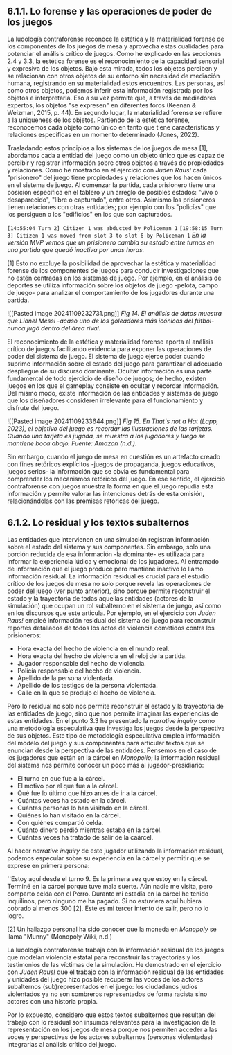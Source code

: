 ## 6.1.1. Lo forense y las operaciones de poder de los juegos
La ludología contraforense reconoce la estética y la materialidad forense de los componentes de los juegos de mesa y aprovecha estas cualidades para potenciar el análisis crítico de juegos. Como he explicado en las secciones 2.4 y 3.3, la estética forense es el reconocimiento de la capacidad sensorial y expresiva de los objetos. Bajo esta mirada, todos los objetos perciben y se relacionan con otros objetos de su entorno sin necesidad de mediación humana, registrando en su materialidad estos encuentros. Las personas, así como otros objetos, podemos inferir esta información registrada por los objetos e interpretarla. Eso a su vez permite que, a través de mediadores expertos, los objetos "se expresen" en diferentes foros (Keenan & Weizman, 2015, p. 44). En segundo lugar, la materialidad forense se refiere a la uniqueness de los objetos. Partiendo de la estética forense, reconocemos cada objeto como único en tanto que tiene características y relaciones específicas en un momento determinado (Jones, 2022).

Trasladando estos principios a los sistemas de los juegos de mesa [1], abordamos cada a entidad del juego como un objeto único que es capaz de percibir y registrar información sobre otros objetos a través de propiedades y relaciones. Como he mostrado en el ejercicio con *Juden Raus!* cada "prisionero" del juego tiene propiedades y relaciones que los hacen únicos en el sistema de juego. Al comenzar la partida, cada prisionero tiene una posición específica en el tablero y un arreglo de posibles estados: "vivo o desaparecido", "libre o capturado", entre otros. Asimismo los prisioneros tienen relaciones con otras entidades; por ejemplo con los "policías" que los persiguen o los "edificios" en los que son capturados.

``[14:55:04 Turn 2] Citizen 1 was abducted by Policeman 1``
``[19:58:15 Turn 3] Citizen 1 was moved from slot 3 to slot 6 by Policeman 1``
*En la versión MVP vemos que un prisionero cambia su estado entre turnos en una partida que quedó inactiva por unas horas.*

[1] Esto no excluye la posibilidad de aprovechar la estética y materialidad forense de los componentes de juegos para conducir investigaciones que no estén centradas en los sistemas de juego. Por ejemplo, en el análisis de deportes se utiliza información sobre los objetos de juego -pelota, campo de juego- para analizar el comportamiento de los jugadores durante una partida.

![[Pasted image 20241109232731.png]]
*Fig 14. El análisis de datos muestra que Lionel Messi -acaso uno de los goleadores más icónicos del fútbol- nunca jugó dentro del área rival.*

El reconocimiento de la estética y materialidad forense aporta al análisis crítico de juegos facilitando evidencia para exponer las operaciones de poder del sistema de juego. El sistema de juego ejerce poder cuando suprime información sobre el estado del juego para garantizar el adecuado despliegue de su discurso dominante. Ocultar información es una parte fundamental de todo ejercicio de diseño de juegos; de hecho, existen juegos en los que el gameplay consiste en ocultar y recordar información. Del mismo modo, existe información de las entidades y sistemas de juego que los diseñadores consideren irrelevante para el funcionamiento y disfrute del juego. 

![[Pasted image 20241109233644.png]]
_Fig 15. En That's not a Hat (Lapp, 2023), el objetivo del juego es recordar las ilustraciones de las tarjetas. Cuando una tarjeta es jugada, se muestra a los jugadores y luego se mantiene boca abajo. Fuente: Amazon (n.d.)._

Sin embargo, cuando el juego de mesa en cuestión es un artefacto creado con fines retóricos explícitos -juegos de propaganda, juegos educativos, juegos serios- la información que se obvia es fundamental para comprender los mecanismos retóricos del juego. En ese sentido, el ejercicio contraforense con juegos muestra la forma en que el juego repudia esta información y permite valorar las intenciones detrás de esta omisión, relacionándolas con las premisas retóricas del juego.
## 6.1.2. Lo residual y los textos subalternos
Las entidades que intervienen en una simulación registran información sobre el estado del sistema y sus componentes. Sin embargo, solo una porción reducida de esa información -la dominante- es utilizada para informar la experiencia lúdica y emocional de los jugadores. Al entramado de información que el juego produce pero mantiene inactivo lo llamo información residual. La información residual es crucial para el estudio crítico de los juegos de mesa no solo porque revela las operaciones de poder del juego (ver punto anterior), sino porque permite reconstruir el estado y la trayectoria de todas aquellas entidades (actores de la simulación) que ocupan un rol subalterno en el sistema de juego, así como en los discursos que este articula. Por ejemplo, en el ejercicio con _Juden Raus!_ empleé información residual del sistema del juego para reconstruir reportes detallados de todos los actos de violencia cometidos contra los prisioneros:

- Hora exacta del hecho de violencia en el mundo real.
- Hora exacta del hecho de violencia en el reloj de la partida.
- Jugador responsable del hecho de violencia.
- Policía responsable del hecho de violencia.
- Apellido de la persona violentada.
- Apellido de los testigos de la persona violentada.
- Calle en la que se produjo el hecho de violencia.

Pero lo residual no solo nos permite reconstruir el estado y la trayectoria de las entidades de juego, sino que nos permite imaginar las experiencias de estas entidades. En el punto 3.3 he presentado la _narrative inquiry_ como una metodología especulativa que investiga los juegos desde la perspectiva de sus objetos. Este tipo de metodología especulativa emplea información del modelo del juego y sus componentes para articular textos que se enuncian desde la perspectiva de las entidades. Pensemos en el caso de los jugadores que están en la cárcel en _Monopolio_; la información residual del sistema nos permite conocer un poco más al jugador-presidiario:

- El turno en que fue a la cárcel.
- El motivo por el que fue a la cárcel.
- Qué fue lo último que hizo antes de ir a la cárcel.
- Cuántas veces ha estado en la cárcel.
- Cuántas personas lo han visitado en la cárcel.
- Quiénes lo han visitado en la cárcel.
- Con quiénes compartió celda.
- Cuánto dinero perdió mientras estaba en la cárcel.
- Cuántas veces ha tratado de salir de la caárcel.

Al hacer _narrative inquiry_ de este jugador utilizando la información residual, podemos especular sobre su experiencia en la cárcel y permitir que se exprese en primera persona:

``Estoy aquí desde el turno 9. Es la primera vez que estoy en la cárcel. Terminé en la cárcel porque tuve mala suerte. Aún nadie me visita, pero comparto celda con el Perro. Durante mi estadía en la cárcel he tenido inquilinos, pero ninguno me ha pagado. Si no estuviera aquí hubiera cobrado al menos 300 [2]. Este es mi tercer intento de salir, pero no lo logro.

[2] Un hallazgo personal ha sido conocer que la moneda en *Monopoly* se llama "Munny" (Monopoly Wiki, n.d.) 

La ludología contraforense trabaja con la información residual de los juegos que modelan violencia estatal para reconstruir las trayectorias y los testimonios de las víctimas de la simulación. He demostrado en el ejercicio con _Juden Raus!_ que el trabajo con la información residual de las entidades y unidades del juego hizo posible recuperar las voces de los actores subalternos (sub)representados en el juego: los ciudadanos judíos violentados ya no son sombreros representados de forma racista sino actores con una historia propia.

Por lo expuesto, considero que estos textos subalternos que resultan del trabajo con lo residual son insumos relevantes para la investigación de la representación en los juegos de mesa porque nos permiten acceder a las voces y perspectivas de los actores subalternos (personas violentadas) integrarlas al análisis crítico del juego.